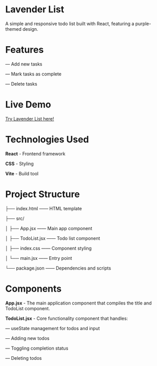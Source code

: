 # Lavender List
A simple and responsive todo list built with React, featuring a purple-themed design.

# Features

— Add new tasks

— Mark tasks as complete

— Delete tasks


# Live Demo
[ Try Lavender List here!](https://lavender-list.vercel.app/)

# Technologies Used
**React** - Frontend framework

**CSS** - Styling

**Vite** - Build tool

# Project Structure
├── index.html       —— HTML template

├── src/

│   ├── App.jsx      —— Main app component

│   ├── TodoList.jsx —— Todo list component

│   ├── index.css    —— Component styling

│   └── main.jsx     —— Entry point

└── package.json     —— Dependencies and scripts

# Components

**App.jsx** - The main application component that compiles the title and TodoList component.

**TodoList.jsx** - Core functionality component that handles:

— useState management for todos and input

— Adding new todos

— Toggling completion status

— Deleting todos
